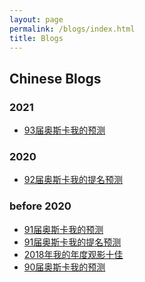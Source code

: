 ```yaml
---
layout: page
permalink: /blogs/index.html
title: Blogs
---
```


## Chinese Blogs


### 2021

- [93届奥斯卡我的预测](https://caihanlin.com/blogs/93oscar)<br>

### 2020

- [92届奥斯卡我的提名预测](https://tiejin1998.github.io/blogs/92oscarno)<br>

### before 2020

- [91届奥斯卡我的预测](https://tiejin1998.github.io/blogs/91oscar)<br>
- [91届奥斯卡我的提名预测](https://tiejin1998.github.io/blogs/91oscarno)<br>
- [2018年我的年度观影十佳](https://tiejin1998.github.io/blogs/18mo)<br>
- [90届奥斯卡我的预测](https://tiejin1998.github.io/blogs/90oscar)<br>

<br>

<!-- ## Leave a Message

<br>

{% include disqus.html %} 

<br> -->

<!-- ## Web Star History

[Leave a star if you like it 🥰](https://github.com/GuangLun2000/GuangLun2000.github.io)

<iframe style="width:100%;height:auto;min-width:600px;min-height:400px;" src="https://star-history.com/embed?secret=Z2l0aHViX3BhdF8xMUFSVkxCRUEwRlRZMjQzb2pDZEs2X01kWFJ3V1BSTkdDV3pnREZNd2VTNmtUWDhlaWVWSzBhdXdzbTRhdzc0UlhXQzdJV1FDTGlrM204amMz#GuangLun2000/GuangLun2000.github.io&Date" frameBorder="0"></iframe> -->
